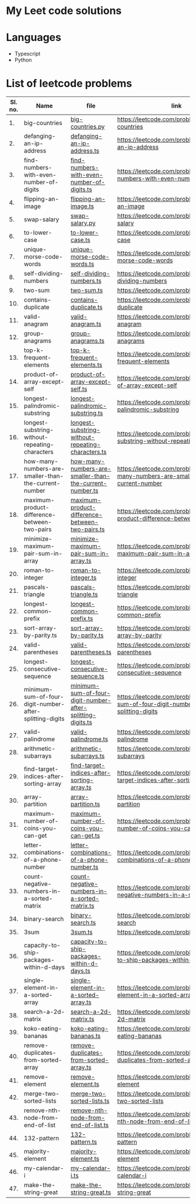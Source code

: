 # My Leet code solutions

# Languages
- Typescript
- Python

# List of leetcode problems

|Sl. no. | Name  | file   | link   |
|---|-------------- | -------------- | -------------- |
| 1.|big-countries|[big-countries.py](/big-countries.py)|https://leetcode.com/problems/big-countries|
| 2.|defanging-an-ip-address|[defanging-an-ip-address.ts](/defanging-an-ip-address.ts)|https://leetcode.com/problems/defanging-an-ip-address|
| 3.|find-numbers-with-even-number-of-digits|[find-numbers-with-even-number-of-digits.ts](/find-numbers-with-even-number-of-digits.ts)|https://leetcode.com/problems/find-numbers-with-even-number-of-digits|
| 4.|flipping-an-image|[flipping-an-image.ts](/flipping-an-image.ts)|https://leetcode.com/problems/flipping-an-image|
| 5.|swap-salary|[swap-salary.py](/swap-salary.py)|https://leetcode.com/problems/swap-salary|
| 6.|to-lower-case|[to-lower-case.ts](/to-lower-case.ts)|https://leetcode.com/problems/to-lower-case|
| 7.|unique-morse-code-words|[unique-morse-code-words.ts](/unique-morse-code-words.ts)|https://leetcode.com/problems/unique-morse-code-words|
| 8.|self-dividing-numbers|[self-dividing-numbers.ts](/self-dividing-numbers.ts)|https://leetcode.com/problems/self-dividing-numbers|
| 9.|two-sum|[two-sum.ts](/two-sum.ts)|https://leetcode.com/problems/two-sum|
| 10.|contains-duplicate|[contains-duplicate.ts](/contains-duplicate.ts)|https://leetcode.com/problems/contains-duplicate|
| 11.|valid-anagram|[valid-anagram.ts](/valid-anagram.ts)|https://leetcode.com/problems/valid-anagram|
| 12.|group-anagrams|[group-anagrams.ts](/group-anagrams.ts)|https://leetcode.com/problems/group-anagrams|
| 13.|top-k-frequent-elements|[top-k-frequent-elements.ts](/top-k-frequent-elements.ts)|https://leetcode.com/problems/top-k-frequent-elements|
| 14.|product-of-array-except-self|[product-of-array-except-self.ts](/product-of-array-except-self.ts)|https://leetcode.com/problems/product-of-array-except-self|
| 15.|longest-palindromic-substring|[longest-palindromic-substring.ts](/longest-palindromic-substring.ts)|https://leetcode.com/problems/longest-palindromic-substring|
| 16.|longest-substring-without-repeating-characters|[longest-substring-without-repeating-characters.ts](/longest-substring-without-repeating-characters.ts)|https://leetcode.com/problems/longest-substring-without-repeating-characters|
| 17.|how-many-numbers-are-smaller-than-the-current-number|[how-many-numbers-are-smaller-than-the-current-number.ts](/how-many-numbers-are-smaller-than-the-current-number.ts)|https://leetcode.com/problems/how-many-numbers-are-smaller-than-the-current-number|
| 18.|maximum-product-difference-between-two-pairs|[maximum-product-difference-between-two-pairs.ts](/maximum-product-difference-between-two-pairs.ts)|https://leetcode.com/problems/maximum-product-difference-between-two-pairs|
| 19.|minimize-maximum-pair-sum-in-array|[minimize-maximum-pair-sum-in-array.ts](/minimize-maximum-pair-sum-in-array.ts)|https://leetcode.com/problems/minimize-maximum-pair-sum-in-array|
| 20.|roman-to-integer|[roman-to-integer.ts](/roman-to-integer.ts)|https://leetcode.com/problems/roman-to-integer|
| 21.|pascals-triangle|[pascals-triangle.ts](/pascals-triangle.ts)|https://leetcode.com/problems/pascals-triangle|
| 22.|longest-common-prefix|[longest-common-prefix.ts](/longest-common-prefix.ts)|https://leetcode.com/problems/longest-common-prefix|
| 23.|sort-array-by-parity.ts|[sort-array-by-parity.ts](/sort-array-by-parity.ts)|https://leetcode.com/problems/sort-array-by-parity|
| 24.|valid-parentheses|[valid-parentheses.ts](/valid-parentheses.ts)|https://leetcode.com/problems/valid-parentheses|
| 25.|longest-consecutive-sequence|[longest-consecutive-sequence.ts](/longest-consecutive-sequence.ts)|https://leetcode.com/problems/longest-consecutive-sequence|
| 26.|minimum-sum-of-four-digit-number-after-splitting-digits|[minimum-sum-of-four-digit-number-after-splitting-digits.ts](/minimum-sum-of-four-digit-number-after-splitting-digits.ts)|https://leetcode.com/problems/minimum-sum-of-four-digit-number-after-splitting-digits|
| 27.|valid-palindrome|[valid-palindrome.ts](/valid-palindrome.ts)|https://leetcode.com/problems/valid-palindrome|
| 28.|arithmetic-subarrays|[arithmetic-subarrays.ts](/arithmetic-subarrays.ts)|https://leetcode.com/problems/arithmetic-subarrays|
| 29.|find-target-indices-after-sorting-array|[find-target-indices-after-sorting-array.ts](/find-target-indices-after-sorting-array.ts)|https://leetcode.com/problems/find-target-indices-after-sorting-array|
| 30.|array-partition|[array-partition.ts](/array-partition.ts)|https://leetcode.com/problems/array-partition|
| 31.|maximum-number-of-coins-you-can-get|[maximum-number-of-coins-you-can-get.ts](/maximum-number-of-coins-you-can-get.ts)|https://leetcode.com/problems/maximum-number-of-coins-you-can-get|
| 32.|letter-combinations-of-a-phone-number|[letter-combinations-of-a-phone-number.ts](/letter-combinations-of-a-phone-number.ts)|https://leetcode.com/problems/letter-combinations-of-a-phone-number|
| 33.|count-negative-numbers-in-a-sorted-matrix|[count-negative-numbers-in-a-sorted-matrix.ts](/count-negative-numbers-in-a-sorted-matrix.ts)|https://leetcode.com/problems/count-negative-numbers-in-a-sorted-matrix|
| 34.|binary-search|[binary-search.ts](/binary-search.ts)|https://leetcode.com/problems/binary-search|
| 35.|3sum|[3sum.ts](/3sum.ts)|https://leetcode.com/problems/3sum|
| 36.|capacity-to-ship-packages-within-d-days|[capacity-to-ship-packages-within-d-days.ts](/capacity-to-ship-packages-within-d-days.ts)|https://leetcode.com/problems/capacity-to-ship-packages-within-d-days|
| 37.|single-element-in-a-sorted-array|[single-element-in-a-sorted-array.ts](/single-element-in-a-sorted-array.ts)|https://leetcode.com/problems/single-element-in-a-sorted-array|
| 38.|search-a-2d-matrix|[search-a-2d-matrix.ts](/search-a-2d-matrix.ts)|https://leetcode.com/problems/search-a-2d-matrix|
| 39.|koko-eating-bananas|[koko-eating-bananas.ts](/koko-eating-bananas.ts)|https://leetcode.com/problems/koko-eating-bananas|
| 40.|remove-duplicates-from-sorted-array|[remove-duplicates-from-sorted-array.ts](/remove-duplicates-from-sorted-array.ts)|https://leetcode.com/problems/remove-duplicates-from-sorted-array|
| 41.|remove-element|[remove-element.ts](/remove-element.ts)|https://leetcode.com/problems/remove-element|
| 42.|merge-two-sorted-lists|[merge-two-sorted-lists.ts](/merge-two-sorted-lists.ts)|https://leetcode.com/problems/merge-two-sorted-lists|
| 43.|remove-nth-node-from-end-of-list|[remove-nth-node-from-end-of-list.ts](/remove-nth-node-from-end-of-list.ts)|https://leetcode.com/problems/remove-nth-node-from-end-of-list|
| 44.|132-pattern|[132-pattern.ts](/132-pattern.ts)|https://leetcode.com/problems/132-pattern|
| 45.|majority-element|[majority-element.ts](/majority-element.ts)|https://leetcode.com/problems/majority-element|
| 46.|my-calendar-i|[my-calendar-i.ts](/my-calendar-i.ts)|https://leetcode.com/problems/my-calendar-i|
| 47.|make-the-string-great|[make-the-string-great.ts](/make-the-string-great.ts)|https://leetcode.com/problems/make-the-string-great|
